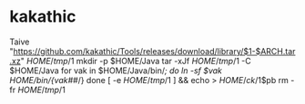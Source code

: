 # kakathic
Taive "https://github.com/kakathic/Tools/releases/download/library/$1-$ARCH.tar.xz" $HOME/tmp/$1
mkdir -p $HOME/Java
tar -xJf $HOME/tmp/$1 -C $HOME/Java
for vak in $HOME/Java/bin/*; do
ln -sf $vak $HOME/bin/${vak##*/}
done
[ -e $HOME/tmp/$1 ] && echo > $HOME/ck/$1$pb
rm -fr $HOME/tmp/$1

